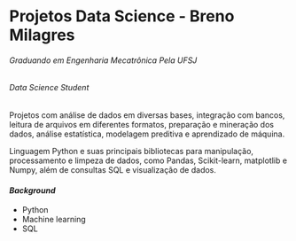 # Projetos Data Science - Breno Milagres 
###### *Graduando em Engenharia Mecatrônica Pela UFSJ*
###### *Data Science Student*	

Projetos com análise de dados em diversas bases, integração com bancos, leitura de arquivos em diferentes formatos, 
preparação e mineração dos dados, análise estatística, modelagem preditiva e aprendizado de máquina. 

Linguagem Python e suas principais bibliotecas para manipulação, processamento e limpeza de dados, como Pandas, 
Scikit-learn, matplotlib e Numpy, além de consultas SQL e visualização de dados.
	
#### **_Background_**

- Python
- Machine learning
- SQL

